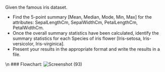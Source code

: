 Given the famous iris dataset. 
- Find the 5-point summary [Mean, Median, Mode, Min, Max] for the attributes: SepalLengthCm, SepalWidthCm, PetalLengthCm, PetalWidthCm. 
- Once the overall summary statistics have been calculated, identify the summary statistics for each Species of iris flower [Iris-setosa, Iris-versicolor, Iris-virginica]. 
- Present your results in the appropriate format and write the results in a file.




\n ### Flowchart:
![Screenshot (93)](https://user-images.githubusercontent.com/118044821/236743644-6e8eb309-6aa6-4e6d-b2ec-a34ba0e44c1c.png)

